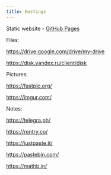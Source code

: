 ```yaml
---
title: Hostings
---
```


Static website - [GitHub Pages](/en/jekyll)

Files:

<https://drive.google.com/drive/my-drive>

<https://disk.yandex.ru/client/disk>

Pictures:

<https://fastpic.org/>

<https://imgur.com/>

Notes:

<https://telegra.ph/>

<https://rentry.co/>

<https://justpaste.it/>

<https://pastebin.com/>

<https://mathb.in/>